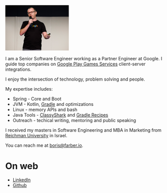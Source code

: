 
<img src="img/Header.jpg" width="200"/>

I am a Senior Software Engineer working as a Partner Engineer at Google. I guide top companies on 
[Google Play Games Services](https://developer.android.com/games/pgs/overview) client-server integrations.

I enjoy the intersection of technology, problem solving and people.
 
My expertise includes:  
* Spring - Core and Boot  
* JVM - Kotlin, [Gradle](https://gradle.org/) and optimizations
* Linux - memory APIs and bash
* Java Tools - [ClassyShark](https://github.com/google/android-classyshark) and [Gradle Recipes](https://github.com/android/gradle-recipes)
* Outreach - techical writing, mentoring and public speaking

I received my masters in Software Engineering and MBA in Marketing from [Reichman 
University](https://www.runi.ac.il/en/) in Israel.

You can reach me at <boris@farber.io>.

# On web
* [LinkedIn](https://www.linkedin.com/in/borisfarber/) 
* [Github](https://github.com/borisf) 

